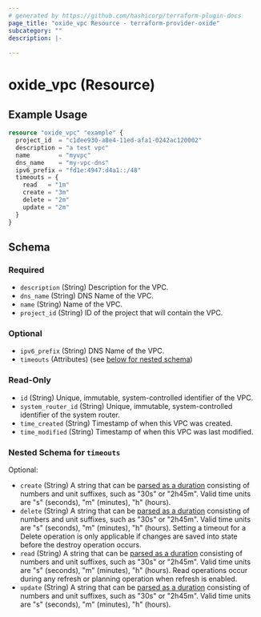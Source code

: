 ```yaml
---
# generated by https://github.com/hashicorp/terraform-plugin-docs
page_title: "oxide_vpc Resource - terraform-provider-oxide"
subcategory: ""
description: |-
  
---
```


# oxide_vpc (Resource)



## Example Usage

```terraform
resource "oxide_vpc" "example" {
  project_id  = "c1dee930-a8e4-11ed-afa1-0242ac120002"
  description = "a test vpc"
  name        = "myvpc"
  dns_name    = "my-vpc-dns"
  ipv6_prefix = "fd1e:4947:d4a1::/48"
  timeouts = {
    read   = "1m"
    create = "3m"
    delete = "2m"
    update = "2m"
  }
}
```

<!-- schema generated by tfplugindocs -->
## Schema

### Required

- `description` (String) Description for the VPC.
- `dns_name` (String) DNS Name of the VPC.
- `name` (String) Name of the VPC.
- `project_id` (String) ID of the project that will contain the VPC.

### Optional

- `ipv6_prefix` (String) DNS Name of the VPC.
- `timeouts` (Attributes) (see [below for nested schema](#nestedatt--timeouts))

### Read-Only

- `id` (String) Unique, immutable, system-controlled identifier of the VPC.
- `system_router_id` (String) Unique, immutable, system-controlled identifier of the system router.
- `time_created` (String) Timestamp of when this VPC was created.
- `time_modified` (String) Timestamp of when this VPC was last modified.

<a id="nestedatt--timeouts"></a>
### Nested Schema for `timeouts`

Optional:

- `create` (String) A string that can be [parsed as a duration](https://pkg.go.dev/time#ParseDuration) consisting of numbers and unit suffixes, such as "30s" or "2h45m". Valid time units are "s" (seconds), "m" (minutes), "h" (hours).
- `delete` (String) A string that can be [parsed as a duration](https://pkg.go.dev/time#ParseDuration) consisting of numbers and unit suffixes, such as "30s" or "2h45m". Valid time units are "s" (seconds), "m" (minutes), "h" (hours). Setting a timeout for a Delete operation is only applicable if changes are saved into state before the destroy operation occurs.
- `read` (String) A string that can be [parsed as a duration](https://pkg.go.dev/time#ParseDuration) consisting of numbers and unit suffixes, such as "30s" or "2h45m". Valid time units are "s" (seconds), "m" (minutes), "h" (hours). Read operations occur during any refresh or planning operation when refresh is enabled.
- `update` (String) A string that can be [parsed as a duration](https://pkg.go.dev/time#ParseDuration) consisting of numbers and unit suffixes, such as "30s" or "2h45m". Valid time units are "s" (seconds), "m" (minutes), "h" (hours).
